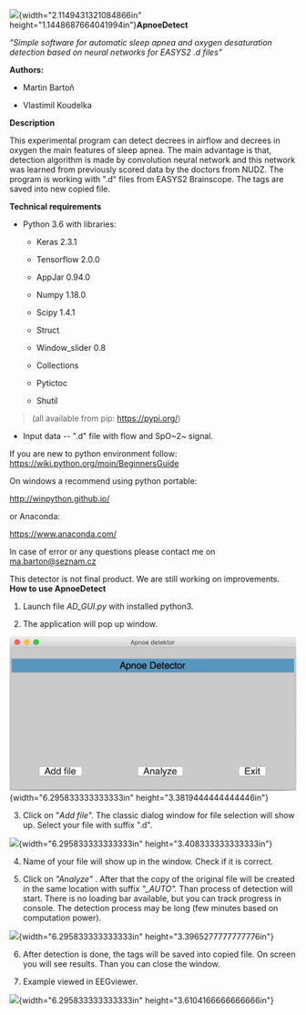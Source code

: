 ![](media/image1.tiff){width="2.1149431321084866in"
height="1.1448687664041994in"}**ApnoeDetect**

*"Simple software for automatic sleep apnea and oxygen desaturation
detection based on neural networks for EASYS2 .d files"*

**Authors:**

-   Martin Bartoň

-   Vlastimil Koudelka

**Description**

This experimental program can detect decrees in airflow and decrees in
oxygen the main features of sleep apnea. The main advantage is that,
detection algorithm is made by convolution neural network and this
network was learned from previously scored data by the doctors from
NUDZ. The program is working with ".d" files from EASYS2 Brainscope. The
tags are saved into new copied file.

**Technical requirements**

-   Python 3.6 with libraries:

    -   Keras 2.3.1

    -   Tensorflow 2.0.0

    -   AppJar 0.94.0

    -   Numpy 1.18.0

    -   Scipy 1.4.1

    -   Struct

    -   Window\_slider 0.8

    -   Collections

    -   Pytictoc

    -   Shutil

> (all available from pip: <https://pypi.org/>)

-   Input data -- ".d" file with flow and SpO~2~ signal.

If you are new to python environment follow:
<https://wiki.python.org/moin/BeginnersGuide>

On windows a recommend using python portable:

<http://winpython.github.io/>

or Anaconda:

<https://www.anaconda.com/>

In case of error or any questions please contact me on
<ma.barton@seznam.cz>

This detector is not final product. We are still working on
improvements.\
**How to use ApnoeDetect**

1)  Launch file *AD\_GUI.py* with installed python3.

2)  The application will pop up window.

![](https://github.com/mabartcz/ApnoeDetect/blob/master/screens/AD_1.png?raw=true){width="6.295833333333333in"
height="3.3819444444444446in"}

3)  Click on "*Add file*". The classic dialog window for file selection
    will show up. Select your file with suffix ".d".

![](media/image3.png){width="6.295833333333333in"
height="3.408333333333333in"}

4)  Name of your file will show up in the window. Check if it is
    correct.

5)  Click on *"Analyze"* . After that the copy of the original file will
    be created in the same location with suffix *"\_AUTO".* Than process
    of detection will start. There is no loading bar available, but you
    can track progress in console. The detection process may be long
    (few minutes based on computation power).

![](media/image4.png){width="6.295833333333333in"
height="3.3965277777777776in"}

6)  After detection is done, the tags will be saved into copied file. On
    screen you will see results. Than you can close the window.

7)  Example viewed in EEGviewer.

![](media/image5.png){width="6.295833333333333in"
height="3.6104166666666666in"}
